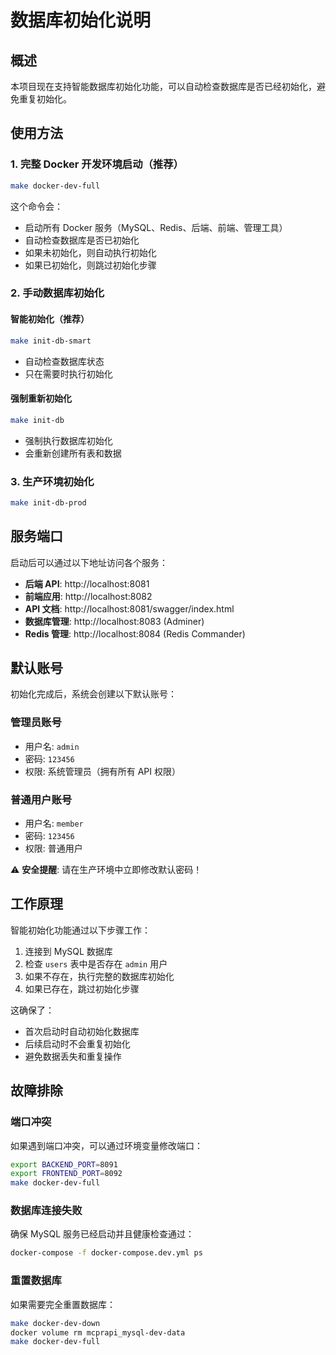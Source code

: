 # 数据库初始化说明

## 概述

本项目现在支持智能数据库初始化功能，可以自动检查数据库是否已经初始化，避免重复初始化。

## 使用方法

### 1. 完整 Docker 开发环境启动（推荐）

```bash
make docker-dev-full
```

这个命令会：
- 启动所有 Docker 服务（MySQL、Redis、后端、前端、管理工具）
- 自动检查数据库是否已初始化
- 如果未初始化，则自动执行初始化
- 如果已初始化，则跳过初始化步骤

### 2. 手动数据库初始化

#### 智能初始化（推荐）
```bash
make init-db-smart
```
- 自动检查数据库状态
- 只在需要时执行初始化

#### 强制重新初始化
```bash
make init-db
```
- 强制执行数据库初始化
- 会重新创建所有表和数据

### 3. 生产环境初始化
```bash
make init-db-prod
```

## 服务端口

启动后可以通过以下地址访问各个服务：

- **后端 API**: http://localhost:8081
- **前端应用**: http://localhost:8082  
- **API 文档**: http://localhost:8081/swagger/index.html
- **数据库管理**: http://localhost:8083 (Adminer)
- **Redis 管理**: http://localhost:8084 (Redis Commander)

## 默认账号

初始化完成后，系统会创建以下默认账号：

### 管理员账号
- 用户名: `admin`
- 密码: `123456`
- 权限: 系统管理员（拥有所有 API 权限）

### 普通用户账号
- 用户名: `member`
- 密码: `123456`
- 权限: 普通用户

⚠️ **安全提醒**: 请在生产环境中立即修改默认密码！

## 工作原理

智能初始化功能通过以下步骤工作：

1. 连接到 MySQL 数据库
2. 检查 `users` 表中是否存在 `admin` 用户
3. 如果不存在，执行完整的数据库初始化
4. 如果已存在，跳过初始化步骤

这确保了：
- 首次启动时自动初始化数据库
- 后续启动时不会重复初始化
- 避免数据丢失和重复操作

## 故障排除

### 端口冲突
如果遇到端口冲突，可以通过环境变量修改端口：

```bash
export BACKEND_PORT=8091
export FRONTEND_PORT=8092
make docker-dev-full
```

### 数据库连接失败
确保 MySQL 服务已经启动并且健康检查通过：

```bash
docker-compose -f docker-compose.dev.yml ps
```

### 重置数据库
如果需要完全重置数据库：

```bash
make docker-dev-down
docker volume rm mcprapi_mysql-dev-data
make docker-dev-full
```